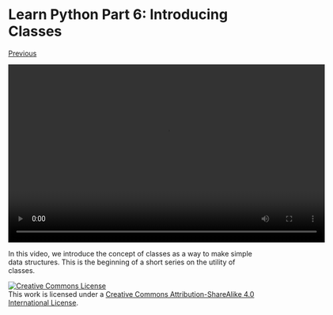 <title>Learn Python Part 6: Introducing Classes - Dave's World</title>

Learn Python Part 6: Introducing Classes
========================================

[Previous](05.html)

<video src="/res/python-tutorials/pytut06.webm" width="640" height="360"
controls> Looks like your browser doesn't support WebM videos.  Please install
one which supports libre formats, such as Firefox.  </video>

In this video, we introduce the concept of classes as a way to make simple data
structures. This is the beginning of a short series on the utility of classes.

<a rel="license" href="http://creativecommons.org/licenses/by-sa/4.0/"><img
alt="Creative Commons License" style="border-width:0"
src="https://i.creativecommons.org/l/by-sa/4.0/88x31.png" /></a><br />This work
is licensed under a <a rel="license"
href="http://creativecommons.org/licenses/by-sa/4.0/">Creative Commons
Attribution-ShareAlike 4.0 International License</a>.

